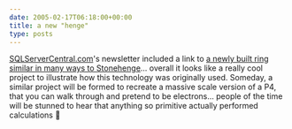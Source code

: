 ```yaml
---
date: 2005-02-17T06:18:00+00:00
title: a new "henge"
type: posts
---
```

[SQLServerCentral.com](https://sqlservercentral.com/newsletter/)'s newsletter included a link to [a newly built ring similar in many ways to Stonehenge](https://www.astronomynz.org.nz/stonehenge/stonehenge.htm)... overall it looks like a really cool project to illustrate how this technology was originally used. Someday, a similar project will be formed to recreate a massive scale version of a P4, that you can walk through and pretend to be electrons... people of the time will be stunned to hear that anything so primitive actually performed calculations 🙂
